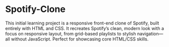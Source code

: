 # Spotify-Clone
This initial learning project is a responsive front-end clone of Spotify, built entirely with HTML and CSS. It recreates Spotify’s clean, modern look with a focus on responsive layout, from grid-based playlists to stylish navigation—all without JavaScript. Perfect for showcasing core HTML/CSS skills.
